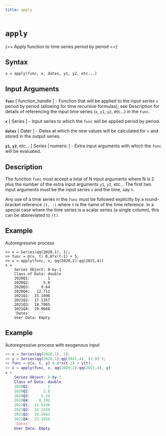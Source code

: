 ```yaml
---
title: apply
---
```


# `apply`

{== Apply function to time series period by period ==}


## Syntax ##

    x = apply(func, x, dates, y1, y2, etc...)

## Input Arguments ##

__`func`__ [ function_handle ] -
Function that will be applied to the input series `x` period by period
(allowing for time recursive formulas); see Description for details of
referencing the input time series (`x`, `y1`, `y2`, etc...) in the
`func`.

__`x`__ [ Series ] -
Input series to which the `func` will be applied period by period.

__`dates`__ [ Dater ] -
Dates at which the new values will be calculated for `x` and stored in
the output series.

__`y1`__, __`y2`__, etc... [ Series | numeric ] -
Extra input arguments with which the `func` will be evaluated.

## Description ##

The function `func` must accept a total of N input arguments where N is 2
plus the number of the extra input arguments `y1`, `y2`, etc... The first
two input arguments must be the input series `x` and the time,
say `t`.

Any use of a time series in the `func` must be followed explicitly by
a round-bracket reference `(t, :)` where `t` is the name of the time
reference. In a special case where the time series is a scalar series
(a single column), this can be abbreviated to `(t)`.


## Example ##

Autoregressive process

    >> x = Series(qq(2020,1), 1);               
    >> func = @(x, t) 0,8*x(t-1) + 5;
    >> x = apply(func, x, qq(2020,2):qq(2021,4))
    x = 
        Series Object: 8-by-1
        Class of Data: double
        2020Q1:        1
        2020Q2:      5.8
        2020Q3:     9.64
        2020Q4:   12.712
        2021Q1:  15.1696
        2021Q2:  17.1357
        2021Q3:  18.7085
        2021Q4:  19.9668
        'Dates'    ''
        User Data: Empty


## Example ##

Autoregressive process with exogenous input

```matlab
>> x = Series(qq(2020,1), 1);                
>> y = Series(qq(2020,1):qq(2021,4), (1:8)');
>> func = @(x, t, y) 0.8*x(t-1) + y(t);      
>> x = apply(func, x, qq(2020,2):qq(2021,4), y)
x = 
    Series Object: 8-by-1
    Class of Data: double
    2020Q1:        1
    2020Q2:      2.8
    2020Q3:     5.24
    2020Q4:    8.192
    2021Q1:  11.5536
    2021Q2:  15.2429
    2021Q3:  19.1943
    2021Q4:  23.3554
    'Dates'    ''
    User Data: Empty
```

